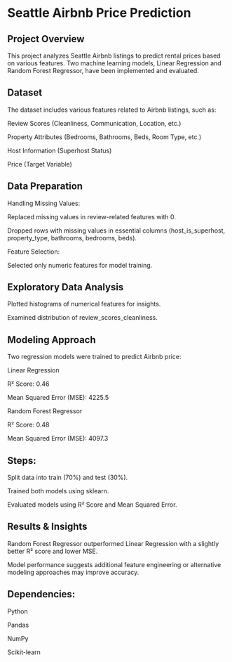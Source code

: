 # Seattle Airbnb Price Prediction

## Project Overview

This project analyzes Seattle Airbnb listings to predict rental prices based on various features. Two machine learning models, Linear Regression and Random Forest Regressor, have been implemented and evaluated.

## Dataset

The dataset includes various features related to Airbnb listings, such as:

Review Scores (Cleanliness, Communication, Location, etc.)

Property Attributes (Bedrooms, Bathrooms, Beds, Room Type, etc.)

Host Information (Superhost Status)

Price (Target Variable)

## Data Preparation

Handling Missing Values:

Replaced missing values in review-related features with 0.

Dropped rows with missing values in essential columns (host_is_superhost, property_type, bathrooms, bedrooms, beds).

Feature Selection:

Selected only numeric features for model training.

## Exploratory Data Analysis

Plotted histograms of numerical features for insights.

Examined distribution of review_scores_cleanliness.

## Modeling Approach

Two regression models were trained to predict Airbnb price:

Linear Regression

R² Score: 0.46

Mean Squared Error (MSE): 4225.5

Random Forest Regressor

R² Score: 0.48

Mean Squared Error (MSE): 4097.3

## Steps:

Split data into train (70%) and test (30%).

Trained both models using sklearn.

Evaluated models using R² Score and Mean Squared Error.

## Results & Insights

Random Forest Regressor outperformed Linear Regression with a slightly better R² score and lower MSE.

Model performance suggests additional feature engineering or alternative modeling approaches may improve accuracy.

## Dependencies:

Python

Pandas

NumPy

Scikit-learn


